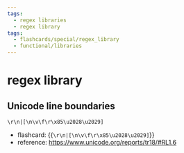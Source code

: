 ```yaml
---
tags:
  - regex libraries
  - regex library
tags:
  - flashcards/special/regex_library
  - functional/libraries
---
```


# regex library

## Unicode line boundaries

```regex
\r\n|[\n\v\f\r\x85\u2028\u2029]
```

- flashcard: {{`\r\n|[\n\v\f\r\x85\u2028\u2029]`}}
- reference: https://www.unicode.org/reports/tr18/#RL1.6 <!--SR:!2023-10-03,3,250-->
